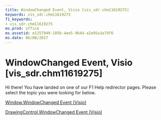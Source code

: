 ```yaml
---
title: WindowChanged Event, Visio [vis_sdr.chm11619275]
keywords: vis_sdr.chm11619275
f1_keywords:
- vis_sdr.chm11619275
ms.prod: office
ms.assetid: e1257949-185b-4ee5-9644-a2e95a1e79f6
ms.date: 06/08/2017
---
```



# WindowChanged Event, Visio [vis_sdr.chm11619275]

Hi there! You have landed on one of our F1 Help redirector pages. Please select the topic you were looking for below.

[Window.WindowChanged Event (Visio)](http://msdn.microsoft.com/library/ee7e4871-26ca-ea4e-1c7b-2e597d92e143%28Office.15%29.aspx)

[DrawingControl.WindowChanged Event (Visio)](http://msdn.microsoft.com/library/a8e07754-d272-0874-ac0c-ea54174431d5%28Office.15%29.aspx)


